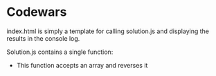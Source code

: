 # Codewars
index.html is simply a template for calling solution.js and displaying the results in the console log.

Solution.js contains a single function:
<ul>
<li>This function accepts an array and reverses it
</ul>